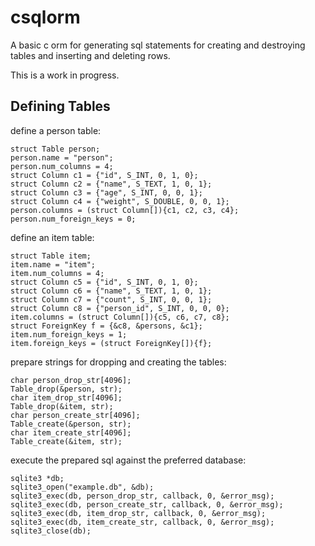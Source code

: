 # csqlorm

A basic c orm for generating sql statements for creating and destroying tables
and inserting and deleting rows.

This is a work in progress.

## Defining Tables

define a person table:
```
struct Table person;
person.name = "person";
person.num_columns = 4;
struct Column c1 = {"id", S_INT, 0, 1, 0};
struct Column c2 = {"name", S_TEXT, 1, 0, 1};
struct Column c3 = {"age", S_INT, 0, 0, 1};
struct Column c4 = {"weight", S_DOUBLE, 0, 0, 1};
person.columns = (struct Column[]){c1, c2, c3, c4};
person.num_foreign_keys = 0; 
```
define an item table:
```
struct Table item;
item.name = "item";
item.num_columns = 4;
struct Column c5 = {"id", S_INT, 0, 1, 0};
struct Column c6 = {"name", S_TEXT, 1, 0, 1};
struct Column c7 = {"count", S_INT, 0, 0, 1};
struct Column c8 = {"person_id", S_INT, 0, 0, 0};
item.columns = (struct Column[]){c5, c6, c7, c8};
struct ForeignKey f = {&c8, &persons, &c1};
item.num_foreign_keys = 1;
item.foreign_keys = (struct ForeignKey[]){f};
```
prepare strings for dropping and creating the tables:
```
char person_drop_str[4096];
Table_drop(&person, str);
char item_drop_str[4096];
Table_drop(&item, str);
char person_create_str[4096];
Table_create(&person, str);
char item_create_str[4096];
Table_create(&item, str);
```

execute the prepared sql against the preferred database:
```
sqlite3 *db;
sqlite3_open("example.db", &db);
sqlite3_exec(db, person_drop_str, callback, 0, &error_msg);
sqlite3_exec(db, person_create_str, callback, 0, &error_msg);
sqlite3_exec(db, item_drop_str, callback, 0, &error_msg);
sqlite3_exec(db, item_create_str, callback, 0, &error_msg);
sqlite3_close(db);
```
